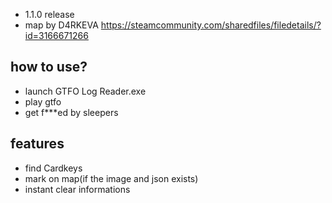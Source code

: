 * 1.1.0 release
* map by D4RKEVA https://steamcommunity.com/sharedfiles/filedetails/?id=3166671266
## how to use?
* launch GTFO Log Reader.exe
* play gtfo
* get f***ed by sleepers
## features
* find Cardkeys
* mark on map(if the image and json exists)
* instant clear informations
